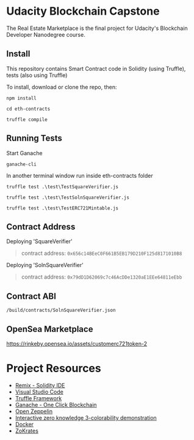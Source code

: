 # Udacity Blockchain Capstone

The Real Estate Marketplace is the final project for Udacity's Blockchain Developer Nanodegree course.

## Install

This repository contains Smart Contract code in Solidity (using Truffle), tests (also using Truffle)

To install, download or clone the repo, then:

`npm install`

`cd eth-contracts`

`truffle compile`

## Running Tests

Start Ganache

`ganache-cli`

In another terminal window run inside eth-contracts folder

`truffle test .\test\TestSquareVerifier.js`

`truffle test .\test\TestSolnSquareVerifier.js`

`truffle test .\test\TestERC721Mintable.js`

## Contract Address

Deploying 'SquareVerifier'

> contract address: `0x656c14BEeC0F661B5EB179D210F125d8171010B8`

Deploying 'SolnSquareVerifier' 

> contract address: `0x79dD1D62069c7c46AcDDe1320aE1EEe64811eEbb`

## Contract ABI

`/build/contracts/SolnSquareVerifier.json`

## OpenSea Marketplace

https://rinkeby.opensea.io/assets/customerc721token-2

# Project Resources

* [Remix - Solidity IDE](https://remix.ethereum.org/)
* [Visual Studio Code](https://code.visualstudio.com/)
* [Truffle Framework](https://truffleframework.com/)
* [Ganache - One Click Blockchain](https://truffleframework.com/ganache)
* [Open Zeppelin ](https://openzeppelin.org/)
* [Interactive zero knowledge 3-colorability demonstration](http://web.mit.edu/~ezyang/Public/graph/svg.html)
* [Docker](https://docs.docker.com/install/)
* [ZoKrates](https://github.com/Zokrates/ZoKrates)
